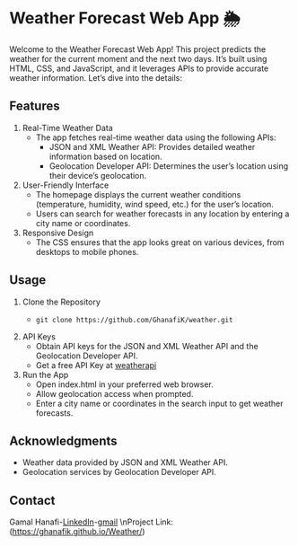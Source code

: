 # Weather Forecast Web App 🌦️
Welcome to the Weather Forecast Web App! This project predicts the weather for the current moment and the next two days. It’s built using HTML, CSS, and JavaScript, and it leverages APIs to provide accurate weather information. Let’s dive into the details:

## Features
1. Real-Time Weather Data
   - The app fetches real-time weather data using the following APIs:
        - JSON and XML Weather API: Provides detailed weather information based on location.
        - Geolocation Developer API: Determines the user’s location using their device’s geolocation.
2. User-Friendly Interface
   - The homepage displays the current weather conditions (temperature, humidity, wind speed, etc.) for the user’s location.
   - Users can search for weather forecasts in any location by entering a city name or coordinates.
3. Responsive Design
   - The CSS ensures that the app looks great on various devices, from desktops to mobile phones.


## Usage
1. Clone the Repository
   - ```
     git clone https://github.com/GhanafiK/weather.git
     ```
2. API Keys
   - Obtain API keys for the JSON and XML Weather API and the Geolocation Developer API.
   - Get a free API Key at [weatherapi](https://www.weatherapi.com/)
3. Run the App
   - Open index.html in your preferred web browser.
   - Allow geolocation access when prompted.
   - Enter a city name or coordinates in the search input to get weather forecasts.


## Acknowledgments
* Weather data provided by JSON and XML Weather API.
* Geolocation services by Geolocation Developer API.


## Contact
Gamal Hanafi-[LinkedIn](https://www.linkedin.com/in/gamal-khalil-56993a268/)-[gmail](gamalhanafi26@gmail.com) 
\nProject Link: (https://ghanafik.github.io/Weather/)
